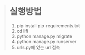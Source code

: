 > # 실행방법
> 1. pip install pip-requirements.txt
> 2. cd lifi
> 3. python manage.py migrate
> 4. python manage.py runserver
> 5. urls.py에 있는 url 접속


